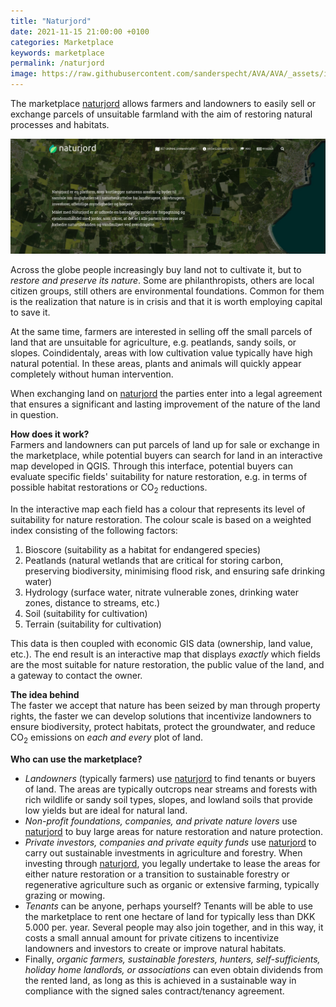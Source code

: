 ```yaml
---
title: "Naturjord"
date: 2021-11-15 21:00:00 +0100
categories: Marketplace
keywords: marketplace
permalink: /naturjord
image: https://raw.githubusercontent.com/sanderspecht/AVA/AVA/_assets/img/Naturjord.png
---
```

The marketplace [naturjord](https://naturjord.dk/) allows farmers and landowners to easily sell or exchange parcels of unsuitable farmland with the aim of restoring natural processes and habitats.

![Naturjord](https://raw.githubusercontent.com/sanderspecht/AVA/AVA/_assets/img/Naturjord.png)  

Across the globe people increasingly buy land not to cultivate it, but to *restore and preserve its nature*. Some are philanthropists, others are local citizen groups, still others are environmental foundations. Common for them is the realization that nature is in crisis and that it is worth employing capital to save it.

At the same time, farmers are interested in selling off the small parcels of land that are unsuitable for agriculture, e.g. peatlands, sandy soils, or slopes. Coindidentaly, areas with low cultivation value typically have high natural potential. In these areas, plants and animals will quickly appear completely without human intervention.

When exchanging land on [naturjord](https://naturjord.dk/) the parties enter into a legal agreement that ensures a significant and lasting improvement of the nature of the land in question.

**How does it work?**  
Farmers and landowners can put parcels of land up for sale or exchange in the marketplace, while potential buyers can search for land in an interactive map developed in QGIS. Through this interface, potential buyers can evaluate specific fields' suitability for nature restoration, e.g. in terms of possible habitat restorations or CO<sub>2</sub> reductions.

In the interactive map each field has a colour that represents its level of suitability for nature restoration. The colour scale is based on a weighted index consisting of the following factors:

1. Bioscore <span class="greytext">(suitability as a habitat for endangered species)</span>
1. Peatlands <span class="greytext">(natural wetlands that are critical for storing carbon, preserving biodiversity, minimising flood risk, and ensuring safe drinking water)</span>
1. Hydrology <span class="greytext">(surface water, nitrate vulnerable zones, drinking water zones, distance to streams, etc.)</span>
1. Soil <span class="greytext">(suitability for cultivation)</span>
1. Terrain <span class="greytext">(suitability for cultivation)</span>

 This data is then coupled with economic GIS data (ownership, land value, etc.). The end result is an interactive map that displays *exactly* which fields are the most suitable for nature restoration, the public value of the land, and a gateway to contact the owner.

**The idea behind**  
The faster we accept that nature has been seized by man through property rights, the faster we can develop solutions that incentivize landowners to ensure biodiversity, protect habitats, protect the groundwater, and reduce CO<sub>2</sub> emissions on *each and every* plot of land.  

**Who can use the marketplace?**
* *Landowners* (typically farmers) use [naturjord](https://naturjord.dk/) to find tenants or buyers of land. The areas are typically outcrops near streams and forests with rich wildlife or sandy soil types, slopes, and lowland soils that provide low yields but are ideal for natural land.
* *Non-profit foundations, companies, and private nature lovers* use [naturjord](https://naturjord.dk/) to buy large areas for nature restoration and nature protection.
* *Private investors, companies and private equity funds* use [naturjord](https://naturjord.dk/) to carry out sustainable investments in agriculture and forestry. When investing through [naturjord](https://naturjord.dk/), you legally undertake to lease the areas for either nature restoration or a transition to sustainable forestry or regenerative agriculture such as organic or extensive farming, typically grazing or mowing.
* *Tenants* can be anyone, perhaps yourself? Tenants will be able to use the marketplace to rent one hectare of land for typically less than DKK 5.000 per. year. Several people may also join together, and in this way, it costs a small annual amount for private citizens to incentivize landowners and investors to create or improve natural habitats.
* Finally, *organic farmers, sustainable foresters, hunters, self-sufficients, holiday home landlords, or associations* can even obtain dividends from the rented land, as long as this is achieved in a sustainable way in compliance with the signed sales contract/tenancy agreement.
